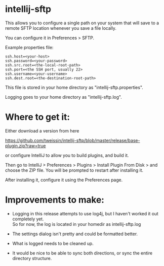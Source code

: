 intellij-sftp
=============

This allows you to configure a single path on your system that will save to a 
remote SFTP location whenever you save a file locally.

You can configure it in Preferences > SFTP.

Example properties file:

	ssh.host=<your-host>
	ssh.password=<your-password>
	ssh.src.root=<the-local-root-path>
	ssh.port=<the SSH port, usually 22>
	ssh.username=<your-username>
	ssh.dest.root=<the-destination-root-path>

This file is stored in your home directory as "intellij-sftp.properties".

Logging goes to your home directory as "intellij-sftp.log".  

Where to get it:
================
Either download a version from here 

https://github.com/tweissin/intellij-sftp/blob/master/release/base-plugin.zip?raw=true

or configure IntelliJ to allow you to build plugins, and build it.

Then go to IntelliJ > Preferences > Plugins > Install Plugin From Disk > and choose the ZIP file.  You will be 
prompted to restart after installing it.

After installing it, configure it using the Preferences page.

Improvements to make:
=====================
* Logging in this release attempts to use log4j, but I haven't worked it out completely yet.  
  So for now, the log is located in your homedir as intellij-sftp.log

* The settings dialog isn't pretty and could be formatted better.

* What is logged needs to be cleaned up.

* It would be nice to be able to sync both directions, or sync the entire directory structure.


